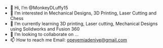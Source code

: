 - 👋 Hi, I’m @MonkeyDLuffy15 
- 👀 I’m interested in Mechanical Designs, 3D Printing, Laser Cutting and Chess 
- 🌱 I’m currently learning 3D printing, Laser cutting, Mechanical Designs using Solidworks and Fusion 360
- 💞️ I’m looking to collaborate on ...
- 📫 How to reach me Email: opeyemiadeniye@gmail.com

<!---
MonkeyDLuffy15/MonkeyDLuffy15 is a ✨ special ✨ repository because its `README.md` (this file) appears on your GitHub profile.
You can click the Preview link to take a look at your changes.
--->
